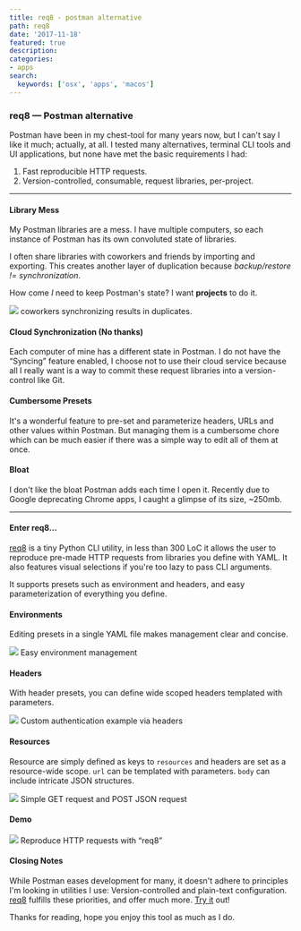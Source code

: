 ```yaml
---
title: req8 - postman alternative
path: req8
date: '2017-11-18'
featured: true
description:
categories:
- apps
search:
  keywords: ['osx', 'apps', 'macos']
---
```

### req8 — Postman alternative

Postman have been in my chest-tool for many years now, but I can't say I like
it much; actually, at all. I tested many alternatives, terminal CLI tools and
UI applications, but none have met the basic requirements I had:

1.  Fast reproducible HTTP requests.
1.  Version-controlled, consumable, request libraries, per-project.

*****

#### Library Mess

My Postman libraries are a mess. I have multiple computers, so each instance of
Postman has its own convoluted state of libraries.

I often share libraries with coworkers and friends by importing and exporting.
This creates another layer of duplication because *backup/restore !=
synchronization*.

How come *I* need to keep Postman's state? I want **projects** to do it.

![](https://cdn-images-1.medium.com/max/1600/1*e8LuL3nBJVAe4fVVhcnSww.png)
<span class="caption">coworkers synchronizing results in duplicates.</span>

#### Cloud Synchronization (No thanks)

Each computer of mine has a different state in Postman. I do not have the
“Syncing” feature enabled, I choose not to use their cloud service because all I
really want is a way to commit these request libraries into a version-control
like Git.

#### Cumbersome Presets

It's a wonderful feature to pre-set and parameterize headers, URLs and other
values within Postman. But managing them is a cumbersome chore which can be much
easier if there was a simple way to edit all of them at once.

#### Bloat

I don't like the bloat Postman adds each time I open it. Recently due to Google
deprecating Chrome apps, I caught a glimpse of its size, ~250mb.

*****

#### **Enter req8…**

[req8](https://github.com/rafi/req8) is a tiny Python CLI utility, in less than
300 LoC it allows the user to reproduce pre-made HTTP requests from libraries
you define with YAML. It also features visual selections if you're too lazy to
pass CLI arguments.

It supports presets such as environment and headers, and easy parameterization
of everything you define.

#### Environments

Editing presets in a single YAML file makes management clear and concise.

![](https://cdn-images-1.medium.com/max/1600/1*v-Lji8kMfN_eDng-WD4hnA.png)
<span>Easy environment management</span>

#### Headers

With header presets, you can define wide scoped headers templated with
parameters.

![](https://cdn-images-1.medium.com/max/1600/1*3ucFDRxK50w5M8sk9ZoxVw.png)
<span>Custom authentication example via headers</span>

#### Resources

Resource are simply defined as keys to `resources` and headers are set as a
resource-wide scope. `url` can be templated with parameters. `body` can include
intricate JSON structures.

![](https://cdn-images-1.medium.com/max/1600/1*Ab7pqT_7DXV2kM01YX5c1Q.png)
<span>Simple GET request and POST JSON request</span>

#### Demo

![](https://cdn-images-1.medium.com/max/1600/1*_X2oqon8AFjHI9wEB6plYg.gif)
<span>Reproduce HTTP requests with “req8”</span>

#### Closing Notes

While Postman eases development for many, it doesn't adhere to principles I'm
looking in utilities I use: Version-controlled and plain-text configuration.
[req8](https://github.com/rafi/req8) fulfills these priorities, and offer much
more. [Try it](https://github.com/rafi/req8) out!

Thanks for reading, hope you enjoy this tool as much as I do.
